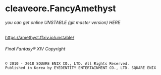 # cleaveore.FancyAmethyst

###### you can get online UNSTABLE (git master version) HERE
https://amethyst.ffxiv.io/unstable/

###### Final Fantasy® XIV Copyright
```
© 2010 - 2018 SQUARE ENIX CO., LTD. All Rights Reserved.
Published in Korea by EYEDENTITY ENTERTAINMENT CO., LTD. SQUARE ENIX
```
